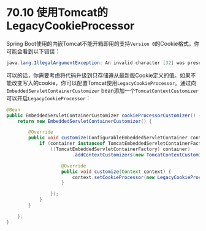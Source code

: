 # 70.10 使用Tomcat的LegacyCookieProcessor

Spring Boot使用的内嵌Tomcat不能开箱即用的支持`Version 0`的Cookie格式，你可能会看到以下错误：

```java
java.lang.IllegalArgumentException: An invalid character [32] was present in the Cookie value
```

可以的话，你需要考虑将代码升级到只存储遵从最新版Cookie定义的值。如果不能改变写入的cookie，你可以配置Tomcat使用`LegacyCookieProcessor`。通过向`EmbeddedServletContainerCustomizer` bean添加一个`TomcatContextCustomizer`可以开启`LegacyCookieProcessor`：

```java
@Bean
public EmbeddedServletContainerCustomizer cookieProcessorCustomizer() {
    return new EmbeddedServletContainerCustomizer() {

        @Override
        public void customize(ConfigurableEmbeddedServletContainer container) {
            if (container instanceof TomcatEmbeddedServletContainerFactory) {
                ((TomcatEmbeddedServletContainerFactory) container)
                        .addContextCustomizers(new TomcatContextCustomizer() {

                    @Override
                    public void customize(Context context) {
                        context.setCookieProcessor(new LegacyCookieProcessor());
                    }

                });
            }
        }

    };
}
```


